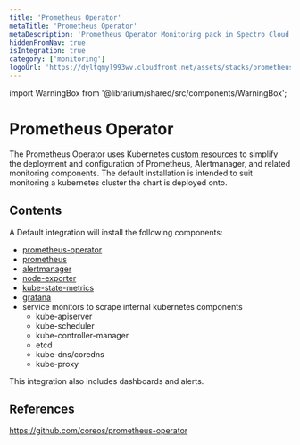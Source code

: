 ```yaml
---
title: 'Prometheus Operator'
metaTitle: 'Prometheus Operator'
metaDescription: 'Prometheus Operator Monitoring pack in Spectro Cloud'
hiddenFromNav: true
isIntegration: true
category: ['monitoring']
logoUrl: 'https://dyltqmyl993wv.cloudfront.net/assets/stacks/prometheus-operator/img/prometheus-operator-stack-110x117.png'
---
```


import WarningBox from '@librarium/shared/src/components/WarningBox';

# Prometheus Operator

The Prometheus Operator uses Kubernetes [custom resources](https://kubernetes.io/docs/concepts/extend-kubernetes/api-extension/custom-resources/) to simplify the deployment and configuration of Prometheus, Alertmanager, and related monitoring components. The default installation is intended to suit monitoring a kubernetes cluster the chart is deployed onto.

## Contents

A Default integration will install the following components:
* [prometheus-operator](https://github.com/coreos/prometheus-operator)
* [prometheus](https://prometheus.io/)
* [alertmanager](https://prometheus.io/)    
* [node-exporter](https://github.com/helm/charts/tree/master/stable/prometheus-node-exporter)
* [kube-state-metrics](https://github.com/helm/charts/tree/master/stable/kube-state-metrics)
* [grafana](https://github.com/helm/charts/tree/master/stable/grafana)
* service monitors to scrape internal kubernetes components
    * kube-apiserver
    * kube-scheduler
    * kube-controller-manager
    * etcd
    * kube-dns/coredns
    * kube-proxy

This integration also includes dashboards and alerts.

## References

https://github.com/coreos/prometheus-operator
